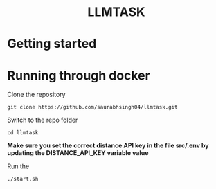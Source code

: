 # <p align="center">LLMTASK</p>
# Getting started

# Running through docker

Clone the repository

    git clone https://github.com/saurabhsingh04/llmtask.git

Switch to the repo folder

    cd llmtask

**Make sure you set the correct distance API key in the file src/.env by updating the DISTANCE_API_KEY variable value**

Run the

	./start.sh

